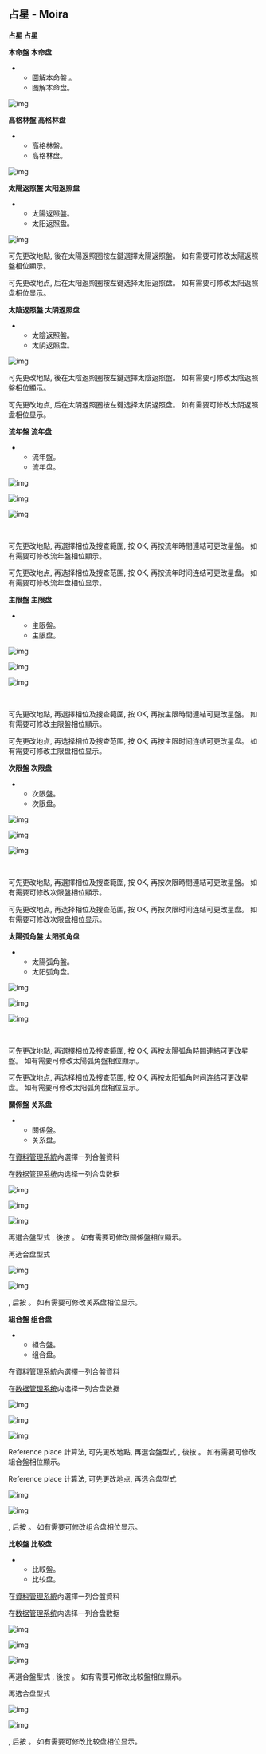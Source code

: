 ## 占星 - Moira

**占星  占星**

**本命盤  本命盘**

- - 圖解本命盤 。
  - 图解本命盘。

![img](../../../saved_images/0SOJ0GxU5hD6jOeIk3BSAC4u_jN3KCLuPNIc_ySGrCmujDVLajwOo5NXukSFCBfJEy6lmiSI4BTCeXKndYvtf6PWG2x8kL19rMG9Oh4zsSE=w1280)

**高格林盤  高格林盘**

- - 高格林盤。
  - 高格林盘。

![img](../../../saved_images/yYsqrnS1Ee_sFBN0goypXV9Gnqv7zBD_k_Cd58V8CO3IGVdeTRPOIDwNKbcDu7NqaI-jZ2ODcIMatoybDbp8cBZA7me-5lza8H-u0nNh76A=w1280)

**太陽返照盤  太阳返照盘**

- - 太陽返照盤。
  - 太阳返照盘。

![img](../images/zgOT0OF7A3-es63BN14HVOZyC1wwLg0iAZSO0Pg7MlNrSPSAfZSdYJ2cbMYSZcBHO5eryh5sEorbxLGgCicPH69eOJBqgGBH89fluceJIWs=w1280)

可先更改地點, 後在太陽返照圈按左鍵選擇太陽返照盤。 如有需要可修改太陽返照盤相位顯示。

可先更改地点, 后在太阳返照圈按左键选择太阳返照盘。 如有需要可修改太阳返照盘相位显示。

**太陰返照盤  太阴返照盘**

- - 太陰返照盤。
  - 太阴返照盘。

![img](../../../saved_images/yypS7VsCfq3PLp43Mq8kKZeAg6srJPR_a3_uastpGqU77ZpvwGQtMpCqqGK08coD4BT8iCrUTkWgWEs1ALoRr_Slv93GCifouLd-xhl7ueE=w1280)

可先更改地點, 後在太陰返照圈按左鍵選擇太陰返照盤。 如有需要可修改太陰返照盤相位顯示。

可先更改地点, 后在太阴返照圈按左键选择太阴返照盘。 如有需要可修改太阴返照盘相位显示。

**流年盤  流年盘**

- - 流年盤。
  - 流年盘。

![img](../../../saved_images/UDkg2sGX0fUpd_J2kHwIIhB92N2qCzrAz5VFDXMx_s1d_Pp_14TWi9TEg3sTp6mIQVI6UZ5a3xPCPfFpUpkWmL7opIVr05smJZgC0EJHSBU=w1280)

![img](../../../saved_images/67Hs0KvDMgz-aL2JG8yb5-hq_17kYCYgQLdj3HJTC7_PYRE4yC-HAWyqiBLBo5cCdrI2GBF5gLsAYRq9j-i1-NA4Y7XcDSDkcnuOhPldn_E=w1280)

![img](../images/fzxVDux7NSG77lQ3D4p5u4ICVsLrsOwvlV-RvGWZXnOLfA7g-1E3pxILnMWqZwYs37IZUzoA-XPyW_E9nE08-lBrDm5VQeD-LmqTXzh83D0=w1280)

​          

可先更改地點, 再選擇相位及搜查範圍, 按 OK, 再按流年時間連結可更改星盤。 如有需要可修改流年盤相位顯示。

可先更改地点, 再选择相位及搜查范围, 按 OK, 再按流年时间连结可更改星盘。 如有需要可修改流年盘相位显示。

**主限盤  主限盘**

- - 主限盤。
  - 主限盘。

![img](../../../saved_images/ETuffqHvIFSuBpUwQkv6vIzFPywDPHaFs02SbzQSde8uLIxQWJnXQnRcYLrE4-NQwE_jel0FpVO5J-7a19mAf53rX-wKMelRm6SpYBbOvKI=w1280)

![img](../../../saved_images/ZLH4ADb-WKWem6W1kiMkhqnYjeZuZVopiZkxHvTMMDrc3OSXPF8Q3LkJlbhj0Sbqadg2dRs5gxuSqLyQFSefnZ_4sUce643Xk-ZAYDZU3rQ=w1280)

![img](../../../saved_images/UhI0gEP9Cbb1QTARXwP-431RyqjRBhLorfs5SptD1qh_5c07YDfFH2W-SrmmSXux6Bm65Rxc33ph1kcgw0MsAeJlv__coCUYlSyFEaYWIyI=w1280)

​       

可先更改地點, 再選擇相位及搜查範圍, 按 OK, 再按主限時間連結可更改星盤。 如有需要可修改主限盤相位顯示。

可先更改地点, 再选择相位及搜查范围, 按 OK, 再按主限时间连结可更改星盘。 如有需要可修改主限盘相位显示。

**次限盤  次限盘**

- - 次限盤。
  - 次限盘。

![img](../../../saved_images/AG38CxqDkZNxZ11O6Wtl5PXk96A3blcWjO6ORij8g55PCYXLmMhLoleO3C8JwRgW7oCZdEIT5bCg1k0wywKr48Au3sxtgByyV9Ph2e7Vqxk=w1280)

![img](../../../saved_images/nYmsu4aj0Bq3yASxEW8z2HViaH1l7T4d-zMOA0l1oAPhDRFOATlEBitW1X2zSJ7I8kJ14HWOXo9pWKTiGf2YLS_aUSQjrQGTI3012pIkCsk=w1280)

![img](../../../saved_images/y8Olu83GJGZSbnPE_afoP8VTMvhqKFtI9tn1xp0xiDMwXBOcAtbPRPwE9DCoiNT9=w1280)

​       

可先更改地點, 再選擇相位及搜查範圍, 按 OK, 再按次限時間連結可更改星盤。 如有需要可修改次限盤相位顯示。

可先更改地点, 再选择相位及搜查范围, 按 OK, 再按次限时间连结可更改星盘。 如有需要可修改次限盘相位显示。

**太陽弧角盤  太阳弧角盘**

- - 太陽弧角盤。
  - 太阳弧角盘。

![img](../../../saved_images/S4zsSHHPoH88vO_vmdmpgfm0Ws3AutSV5KliUamermT4NRuOMZRV32taFWNHDUIfRX7zpYYGa5o7if6_isLBo8oM2Dr6c6nuyFawjktmNP4=w1280)

![img](../../../saved_images/Lu-54Rx10wGbVw8X2oW0B-ToQHOqVvACvPPuoHZDGtaid0PUwOwCUHR2-SlwE4_BwmY1Z2YTw_DsrWWMzTR0KXNuIxhi4wpbKqfUNuH15ao=w1280)

![img](../../../saved_images/49SDbnnOb_lehW6YcNk1PDlHmQzC9EU00h3k7hDV5PQsk4PWrfO0iy3naJleR5yvshfsQS3nvI1u_tELKYy2ZORZBqlBzqr98PUeBDM_o5E=w1280)

​       

可先更改地點, 再選擇相位及搜查範圍, 按 OK, 再按太陽弧角時間連結可更改星盤。 如有需要可修改太陽弧角盤相位顯示。

可先更改地点, 再选择相位及搜查范围, 按 OK, 再按太阳弧角时间连结可更改星盘。 如有需要可修改太阳弧角盘相位显示。

**關係盤  关系盘**

- - 關係盤。
  - 关系盘。

在[資料管理系統](https://sites.google.com/site/athomeprojects/home/help/table)內選擇一列合盤資料

在[数据管理系统](https://sites.google.com/site/athomeprojects/home/help/table)内选择一列合盘数据

![img](../../../saved_images/tKO2zL7RjMQvFY01rr7jcsLmjohQroxJ0iqQ0-nCcyFhZMuSUyecJGgArUSDOo5MAMZ9_CWyzW4elRlVYbjOPyUnRnPEdgV5QKIB8-sHFx0=w1280)

![img](../../../saved_images/WmJG6AO7rP7dnBUhPRtVGLmDe1KGhP2zYz_jUkEzKuABfLiXSiFmbAt45teFqeHErZqzyf1UO2jg41di23Y7qXGb-NQKKBXBAdkUNpJVNPU=w1280)

![img](../../../saved_images/L2NqJHp_MddbtcfzUszZI7HHBTRjfbaRZ7Ho88sOIKH85MRG6yNsGpJXhWY_jfE91icQR5sb5j2QD-VsmAZPuw7kinaG8HCeV9RReSYXlyI=w1280)

再選合盤型式 , 後按 。 如有需要可修改關係盤相位顯示。

再选合盘型式 

![img](../../../saved_images/gdZy66IkirlIv_1tHTZpcUwu8UCH8tBMxaBKVL0xogLXYNipFYk40qBRHk_sG7WHdruVPgX31-8SOmX_EZX0QMoeU5W63uzXGcCy6RF_SCY=w1280)

![img](../../../saved_images/Gb2low1IVs6ypmbwuaJ6eFy5MQzpKpQ_RZ53bftgIBvA5Hs6lC8HYaa2kRcNpBceg28eftcUC63iZ8ElKd2j5JZxKI2skFrWbUXyFtAYIiQ=w1280)

, 后按 。 如有需要可修改关系盘相位显示。

**組合盤  组合盘**

- - 組合盤。
  - 组合盘。

在[資料管理系統](https://sites.google.com/site/athomeprojects/home/help/table)內選擇一列合盤資料

在[数据管理系统](https://sites.google.com/site/athomeprojects/home/help/table)内选择一列合盘数据

![img](../../../saved_images/kPZs1g2-nbCu5buS6cyjcLfl6YtsMIJuJ_T-6Kv1SsJ0Drvsag4dB87Niwyt7Riv0ITcXl7yneTgpT86nLr52xsDA7pfySe8WSaP_f0vi2U=w1280)

![img](../../../saved_images/Q8xpbqnRE-XcPHoB1-niGqMeQxS6D23GV1jFEiIkcyeM_w7oA8bmFnw_4IQzfFW8BzvucYhs5N2d7TEzm4PtL4wfU8Lra21F76sGsX1xRjY=w1280)

![img](../../../saved_images/SGK7Qmgx6HwfwrefeAsD2F6XZCT-0ffQM4ljdxgSipZtVMvNqUGYG-g4C6TxFZVKCumMZE6_IstTqrgMYCJ-PyatEMVCZ9FugZZ2RXhoti8=w1280)

Reference place 計算法, 可先更改地點, 再選合盤型式 , 後按 。 如有需要可修改組合盤相位顯示。

Reference place 计算法, 可先更改地点, 再选合盘型式 

![img](../../../saved_images/MPRPmWsIcbWz4fNvFhqDDqjwi9yCGS7Xlv_3JIB34DRXRMU3PPF3WJc49Ut3IsYJKj6kOnx4CPT1VqeUCdHBmd5iBawbY2yj7pD4eYS_c5o=w1280)

![img](../images/YlVX7qLww1HDPpvBN-8peF4k4dpaTrdu9WAhERIMdowHU-7nhmi92o9XiUBDmTQNMTM_iFZZCpKTZs0dIwIpU3SItv81gUFnajee0W7ELz8=w1280)

, 后按 。 如有需要可修改组合盘相位显示。

**比較盤  比较盘**

- - 比較盤。
  - 比较盘。

在[資料管理系統](https://sites.google.com/site/athomeprojects/home/help/table)內選擇一列合盤資料

在[数据管理系统](https://sites.google.com/site/athomeprojects/home/help/table)内选择一列合盘数据

![img](../../../saved_images/LOa3OIk9ulhSRGAdKiy4PMfBa-ENgodPxNk-PcYTxHMYz5MPjXutA3ySNWo_9g-Nb4jgYnt6u7e4tQ4qXA6XeplNRjzt7nkQYcP39mta7RU=w1280)

![img](../../../saved_images/NhA9Jc2ermBTLc-BN-XPiGlZovO6DW0cMRxbfsIWH3MQzVP3v5URwLblrl1G9oYj_0_5SrByJyI0I7vLe1qYnlV5QkQnu6OALuIZafF8GWs=w1280)

![img](../images/DielmCLJ5CJNrdc7YLs-HpqIzl1RoEf4ZDl59PMmfzhAsP5QasVf23MrpgmgVWXjhPdWAOKqh0Txb5bS_yTtLTKYLdexcQ3pnU8xH8ns-Pc=w1280)

再選合盤型式 , 後按 。 如有需要可修改比較盤相位顯示。

再选合盘型式 

![img](../../../saved_images/DEW6aqt6q-EkHNvbwSOmOzyDnxGV6pkVcmYkPZqTTL7Besx_nonYf-9Tbkd36mS-8sQMBKL8WYCMc-o8ziVA_s63NDfkw54cabAFcNlwIvE=w1280)

![img](../../../saved_images/RFlhjMr4FpTlUnqE251kUVwj0mzSAbyUwZjzJzdopwCQzDNfGKYEPJM5-ZFcZMh5r617qOYQXGFZpFRct7FOCGS3uy9iaYpQYKd1Sn1omuI=w1280)

, 后按 。 如有需要可修改比较盘相位显示。